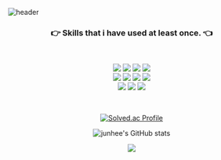 ![header](https://capsule-render.vercel.app/api?type=soft&color=FFD159&height=150&section=header&text=JunHeeLim&fontSize=70&animation=twinkling)

<h3 align="center"> 👉 Skills that i have used at least once. 👈 </h3>

<br/>

<p align="center">
  <img src="https://img.shields.io/badge/Java-007396?style=flat-squar&logo=Java&logoColor=white">
  <img src="https://img.shields.io/badge/Kotlin-7F52FF?style=flat-squar&logo=Kotlin&logoColor=white">
  <img src="https://img.shields.io/badge/Spring-6DB33F?style=flat-squar&logo=Spring&logoColor=white">
  <img src="https://img.shields.io/badge/Redis-DC382D?style=flat-squar&logo=Redis&logoColor=white">
  <br>
  <img src="https://img.shields.io/badge/Apachekafka-231F20?style=flat-squar&logo=apache kafka&logoColor=white"> 
  <img src="https://img.shields.io/badge/Apache-D22128?style=flat-squar&logo=apache&logoColor=white"> 
  <img src="https://img.shields.io/badge/Nginx-009639?style=flat-squar&logo=nginx&logoColor=white"> 
  <img src="https://img.shields.io/badge/AWS-FF9900?style=flat-square&logo=amazon-aws&logoColor=white"/>
  <br>
  <img src="https://img.shields.io/badge/Jenkins-D24939?style=flat-squar&logo=jenkins&logoColor=white"> 
  <img src="https://img.shields.io/badge/ArgoCD-EF7B4D?style=flat-squar&logo=Argo&logoColor=white"> 
  <img src="https://img.shields.io/badge/Kubernetes-326CE5?style=flat-squar&logo=kubernetes&logoColor=white"> 
  
</p>

<br/>
<div align="center">
 
 <a>[![Solved.ac Profile](http://mazassumnida.wtf/api/v2/generate_badge?boj=junhee3370)](https://solved.ac/junhee3370/)<a/>

</div>

<div align="center">
  
  <a>![junhee's GitHub stats](https://github-readme-stats.vercel.app/api?username=VenusIM)<a/>
  
</div>

<div align="center">
  
<a href="https://hits.seeyoufarm.com"><img src="https://hits.seeyoufarm.com/api/count/incr/badge.svg?url=https%3A%2F%2Fgithub.com%2FVenusIM%2Fhit-counter&count_bg=%230BF1E1&title_bg=%23555555&icon=&icon_color=%23E7E7E7&title=visits&edge_flat=false"/></a>

</div>


